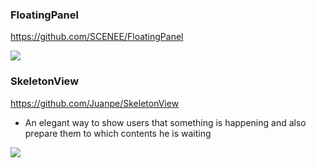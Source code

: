 ### FloatingPanel
https://github.com/SCENEE/FloatingPanel

![](https://github.com/SCENEE/FloatingPanel/raw/master/assets/maps.gif)

### SkeletonView
https://github.com/Juanpe/SkeletonView
- An elegant way to show users that something is happening and also prepare them to which contents he is waiting

![](https://github.com/Juanpe/SkeletonView/raw/master/Assets/gradient_animated.gif)
